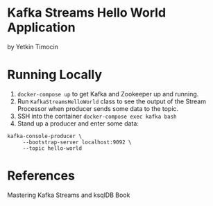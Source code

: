 # Kafka Streams Hello World Application
by Yetkin Timocin

# Running Locally

1. `docker-compose up` to get Kafka and Zookeeper up and running.
2. Run `KafkaStreamsHelloWorld` class to see the output of the Stream Processor when producer sends some data to the topic.
3. SSH into the container `docker-compose exec kafka bash`
4. Stand up a producer and enter some data:
```
kafka-console-producer \
     --bootstrap-server localhost:9092 \
     --topic hello-world
```

# References
Mastering Kafka Streams and ksqlDB Book